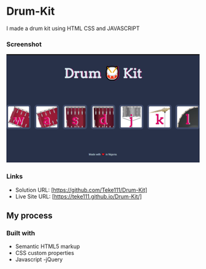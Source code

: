 # Drum-Kit
I made a drum kit using HTML CSS and JAVASCRIPT

### Screenshot

![](images/screenshot.png)


### Links

- Solution URL: [https://github.com/Teke111/Drum-Kit]
- Live Site URL: [https://teke111.github.io/Drum-Kit/]

## My process

### Built with

- Semantic HTML5 markup
- CSS custom properties
- Javascript
-jQuery

